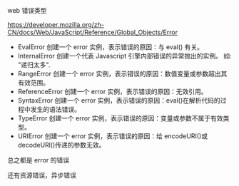 web 错误类型

https://developer.mozilla.org/zh-CN/docs/Web/JavaScript/Reference/Global_Objects/Error

- EvalError 创建一个 error 实例，表示错误的原因：与 eval() 有关。
- InternalError 创建一个代表 Javascript 引擎内部错误的异常抛出的实例。 如: "递归太多".
- RangeError 创建一个 error 实例，表示错误的原因：数值变量或参数超出其有效范围。
- ReferenceError 创建一个 error 实例，表示错误的原因：无效引用。
- SyntaxError 创建一个 error 实例，表示错误的原因：eval()在解析代码的过程中发生的语法错误。
- TypeError 创建一个 error 实例，表示错误的原因：变量或参数不属于有效类型。
- URIError 创建一个 error 实例，表示错误的原因：给 encodeURI()或 decodeURl()传递的参数无效。

总之都是 error 的错误

还有资源错误，异步错误
